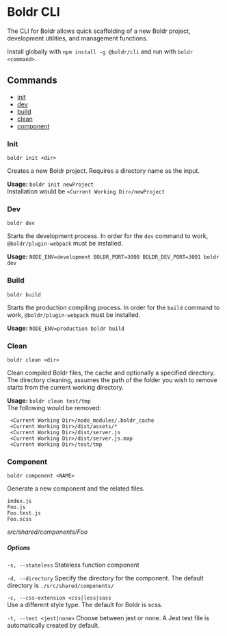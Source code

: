 # Boldr CLI

The CLI for Boldr allows quick scaffolding of a new Boldr project, development utilities, and
management functions.

Install globally with `npm install -g @boldr/cli` and run with `boldr <command>`.

## Commands
- [init](#init)   
- [dev](#dev)   
- [build](#build)   
- [clean](#clean)   
- [component](#component)   

### Init
`boldr init <dir>`  

Creates a new Boldr project. Requires a directory name as the input.   

**Usage:**
`boldr init newProject`    
Installation would be `<Current Working Dir>/newProject`


### Dev
`boldr dev`  

Starts the development process. In order for the `dev` command to work, `@boldr/plugin-webpack` must be
installed.   

**Usage:**
`NODE_ENV=development BOLDR_PORT=3000 BOLDR_DEV_PORT=3001 boldr dev`    

### Build
`boldr build`  

Starts the production compiling process. In order for the `build` command to work, `@boldr/plugin-webpack` must be
installed.   

**Usage:**
`NODE_ENV=production boldr build`    

### Clean
`boldr clean <dir>`  

Clean compiled Boldr files, the cache and optionally a specified directory. The directory cleaning, assumes the path of the folder
you wish to remove starts from the current working directory.

**Usage:**
`boldr clean test/tmp`    
The following would be removed:    
   ```
    <Current Working Dir>/node_modules/.boldr_cache
    <Current Working Dir>/dist/assets/*
    <Current Working Dir>/dist/server.js
    <Current Working Dir>/dist/server.js.map
    <Current Working Dir>/test/tmp
   ```

### Component
`boldr component <NAME>`

Generate a new component and the related files.
```
index.js
Foo.js
Foo.test.js
Foo.scss
```
_src/shared/components/Foo_

##### Options

`-s, --stateless`
Stateless function component

`-d, --directory`
Specify the directory for the component. The default directory is `./src/shared/components/`

`-c, --css-extension <css|less|sass`  
Use a different style type. The default for Boldr is scss.

`-t, --test <jest|none>` Choose between jest or none. A Jest test file is automatically created by default.
